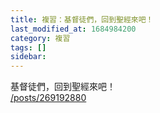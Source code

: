 ```yaml
---
title: 複習：基督徒們，回到聖經來吧！
last_modified_at: 1684984200
category: 複習
tags: []
sidebar: 
---
```


 <p>基督徒們，回到聖經來吧！<br>
<a href="/posts/269192880" target="_blank">/posts/269192880</a></p>

<p>&nbsp;</p>
